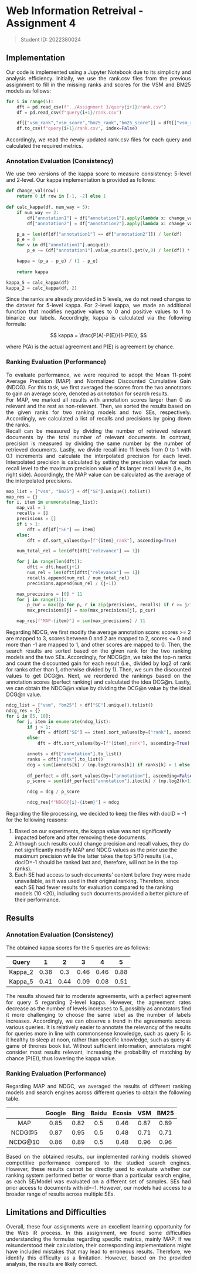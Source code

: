# Web Information Retreival - Assignment 4

> Student ID: 2022380024

## Implementation

<div style="text-align: justify">Our code is implemented using a Jupyter Notebook due to its simplicity and analysis efficiency. Initially, we use the rank.csv files from the previous assignment to fill in the missing ranks and scores for the VSM and BM25 models as follows:</div>

```python
for i in range(5):
    dft = pd.read_csv(f"../Assignment 3/query{i+1}/rank.csv")
    df = pd.read_csv(f"query{i+1}/rank.csv")

    df[["vsm_rank","vsm_score","bm25_rank","bm25_score"]] = dft[["vsm_rank","vsm_score","bm25_rank","bm25_score"]] 
    df.to_csv(f"query{i+1}/rank.csv", index=False)
```

<div style="text-align: justify">Accordingly, we read the newly updated rank.csv files for each query and calculated the required metrics.</div>

### Annotation Evaluation (Consistency)

<div style="text-align: justify">We use two versions of the kappa score to measure consistency: 5-level and 2-level. Our kappa implementation is provided as follows:</div>

```python
def change_val(row):
    return 0 if row in [-1, -2] else 1
    
def calc_kappa(df, num_way = 5):
    if num_way == 2:
        df["annotation1"] = df["annotation1"].apply(lambda x: change_val(x))
        df["annotation2"] = df["annotation2"].apply(lambda x: change_val(x))

    p_a = len(df[df["annotation1"] == df["annotation2"]]) / len(df)
    p_e = 0
    for v in df["annotation1"].unique():
        p_e += (df["annotation1"].value_counts().get(v,0) / len(df)) * (df["annotation2"].value_counts().get(v,0) / len(df))

    kappa = (p_a - p_e) / (1 - p_e)
    
    return kappa

kappa_5 = calc_kappa(df)
kappa_2 = calc_kappa(df, 2)
```

<div style="text-align: justify">Since the ranks are already provided in 5 levels, we do not need changes to the dataset for 5-level kappa. For 2-level kappa, we made an additional function that modifies negative values to 0 and positive values to 1 to binarize our labels. Accordingly, kappa is calculated via the following formula:</div>

$$
kappa = \frac{P(A)-P(E)}{1-P(E)},
$$

<div style="text-align: justify">where P(A) is the actual agreement and P(E) is agreement by chance.</div>

### Ranking Evaluation (Performance) 

<div style="text-align: justify">To evaluate performance, we were required to adopt the Mean 11-point Average Precision (MAP) and Normalized Discounted Cumulative Gain (NDCG). For this task, we first averaged the scores from the two annotators to gain an average score, denoted as <i>annotation</i> for search results. <br/>For MAP, we marked all results with annotation scores larger than 0 as relevant and the rest as non-relevant. Then, we sorted the results based on the given ranks for two ranking models and two SEs, respectively. Accordingly, we calculated a list of recalls and precisions by going down the ranks. </br/>Recall can be measured by dividing the number of retrieved relevant documents by the total number of relevant documents. In contrast, precision is measured by dividing the same number by the number of retrieved documents. Lastly, we divide recall into 11 levels from 0 to 1 with 0.1 increments and calculate the interpolated precision for each level. Interpolated precision is calculated by setting the precision value for each recall level to the maximum precision value of its larger recall levels (i.e., its right side). Accordingly, the MAP value can be calculated as the average of the interpolated precisions.</div>

```python
map_list = ["vsm", "bm25"] + df["SE"].unique().tolist()
map_res = {}
for i, item in enumerate(map_list):
    map_val = 1
    recalls = []
    precisions = []
    if i > 1:
        dft = df[df["SE"] == item]
    else:
        dft = df.sort_values(by=[f"{item}_rank"], ascending=True)

    num_total_rel = len(dft[dft["relevance"] == 1])

    for j in range(len(dft)):
        dftt = dft.head(j+1)
        num_rel = len(dftt[dftt["relevance"] == 1])
        recalls.append(num_rel / num_total_rel)
        precisions.append(num_rel / (j+1))

    max_precisions = [0] * 11
    for j in range(11):
        p_cur = max([p for p, r in zip(precisions, recalls) if r >= j/10]+ [0])
        max_precisions[j] = max(max_precisions[j], p_cur)

    map_res[f"MAP-{item}"] = sum(max_precisions) / 11 
```

<div style="text-align: justify">Regarding NDCG, we first modify the average annotation score: scores >= 2 are mapped to 3, scores between 0 and 2 are mapped to 2, scores <= 0 and more than -1 are mapped to 1, and other scores are mapped to 0. Then, the search results are sorted based on the given rank for the two ranking models and the two SEs. Accordingly, for NDCG@n, we take the top-n ranks and count the discounted gain for each result (i.e., divided by log2 of rank for ranks other than 1, otherwise divided by 1). Then, we sum the discounted values to get DCG@n. Next, we reordered the rankings based on the annotation scores (perfect ranking) and calculated the idea DCG@n. Lastly, we can obtain the NDCG@n value by dividing the DCG@n value by the ideal DCG@n value. </div>

```python
ndcg_list = ["vsm", "bm25"] + df["SE"].unique().tolist()
ndcg_res = {}
for i in [5, 10]:
    for j, item in enumerate(ndcg_list):
        if j > 1:
            dft = df[df["SE"] == item].sort_values(by=["rank"], ascending=True).head(i)
        else:
            dft = dft.sort_values(by=[f"{item}_rank"], ascending=True).head(i)

        annots = dft["annotation"].to_list()
        ranks = dft["rank"].to_list()
        dcg = sum([annots[k] / (np.log2(ranks[k]) if ranks[k] > 1 else 1) for k in range(len(dft))])
        
        df_perfect = dft.sort_values(by=["annotation"], ascending=False)[:i]
        p_score = sum([df_perfect["annotation"].iloc[k] / (np.log2(k+1) if k > 0 else 1) for k in range(len(df_perfect))])

        ndcg = dcg / p_score

        ndcg_res[f"NDGC@{i}-{item}"] = ndcg
```

Regarding the file processing, we decided to keep the files with docID = -1 for the following reasons:

1. Based on our experiments, the kappa value was not significantly impacted before and after removing these documents.
2. Although such results could change precision and recall values, they do not significantly modify MAP and NDCG values as the prior use the maximum precision while the latter takes the top 5/10 results (i.e., docID=-1 should be ranked last and, therefore, will not be in the top ranks).
3. Each SE had access to such documents' content before they were made unavailable, as it was used in their original ranking. Therefore, since each SE had fewer results for evaluation compared to the ranking models (10 <20), including such documents provided a better picture of their performance.

## Results

### Annotation Evaluation (Consistency)

The obtained kappa scores for the 5 queries are as follows:

|  Query  |  1   |  2   |  3   |  4   |  5   |
| :-----: | :--: | :--: | :--: | :--: | :--: |
| Kappa_2 | 0.38 | 0.3  | 0.46 | 0.46 | 0.88 |
| Kappa_5 | 0.41 | 0.44 | 0.09 | 0.08 | 0.51 |

<div style="text-align: justify">The results showed fair to moderate agreements, with a perfect agreement for query 5 regarding 2-level kappa. However, the agreement rates decrease as the number of levels increases to 5, possibly as annotators find it more challenging to choose the same label as the number of labels increases. Accordingly, we can observe a trend in the agreements across various queries. It is relatively easier to annotate the relevancy of the results for queries more in line with commonsense knowledge, such as query 5: is it healthy to sleep at noon, rather than specific knowledge, such as query 4: game of thrones book list. Without sufficient information, annotators might consider most results relevant, increasing the probability of matching by chance (P(E)), thus lowering the kappa value. </div>

### Ranking Evaluation (Performance) 
<div style="text-align: justify">Regarding MAP and NDGC, we averaged the results of different ranking models and search engines across different queries to obtain the following table.</div>

|         | Google | Bing | Baidu | Ecosia | VSM | BM25|
| :-----: | :----: | :--: | :---: | :----: |:---:|:---:|
|   MAP   | 0.85 | 0.82 | 0.5 | 0.46 |0.87|0.89|
| NCDG@5  | 0.87 | 0.95 | 0.5 | 0.48 |0.71|0.71|
| NCDG@10 | 0.86 | 0.89 | 0.5 | 0.48 |0.96|0.96|

<div style="text-align: justify">Based on the obtained results, our implemented ranking models showed competitive performance compared to the studied search engines. However, these results cannot be directly used to evaluate whether our ranking system performed better or worse than a particular search engine, as each SE/Model was evaluated on a different set of samples. SEs had prior access to documents with id=-1. However, our models had access to a broader range of results across multiple SEs. </div>

## Limitations and Difficulties

<div style="text-align: justify">Overall, these four assignments were an excellent learning opportunity for the Web IR process. In this assignment, we found some difficulties understanding the formulas regarding specific metrics, mainly MAP. If we misunderstood their calculation, their corresponding implementations might have included mistakes that may lead to erroneous results. Therefore, we identify this difficulty as a limitation. However, based on the provided analysis, the results are likely correct. </div>
